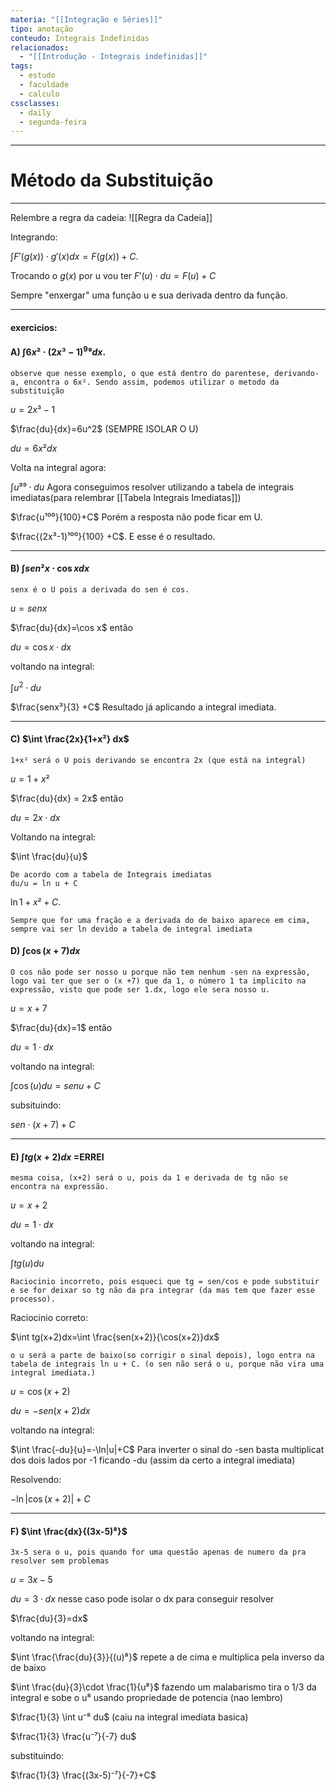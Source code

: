 ```yaml
---
materia: "[[Integração e Séries]]"
tipo: anotação
conteudo: Integrais Indefinidas
relacionados:
  - "[[Introdução - Integrais indefinidas]]"
tags:
  - estudo
  - faculdade
  - calculo
cssclasses:
  - daily
  - segunda-feira
---
```

---
# Método da Substituição
---

Relembre a regra da cadeia:
![[Regra da Cadeia]]

Integrando:

$\int F'(g(x))\cdot g'(x)dx=F(g(x))+C$.

Trocando o $g(x)$ por u vou ter $F'(u)\cdot du=F(u)+C$ 

Sempre "enxergar" uma função u e sua derivada dentro da função.

---

#### exercicios:

#### A) $\int 6x²\cdot(2x³-1)^9⁹dx$.

```
observe que nesse exemplo, o que está dentro do parentese, derivando-a, encontra o 6x². Sendo assim, podemos utilizar o metodo da substituição
```

$u=2x³-1$

$\frac{du}{dx}=6u^2$ (SEMPRE ISOLAR O U)

$du=6x²dx$

Volta na integral agora:

$\int u⁹⁹\cdot du$ Agora conseguimos resolver utilizando a tabela de integrais imediatas(para relembrar [[Tabela Integrais Imediatas]])

$\frac{u¹⁰⁰}{100}+C$  Porém a resposta não pode ficar em U.

$\frac{(2x³-1)¹⁰⁰}{100} +C$. E esse é o resultado.

---

#### B) $\int sen²x\cdot \cos x dx$

```
senx é o U pois a derivada do sen é cos.
```

$u=senx$

$\frac{du}{dx}=\cos x$ então

$du=\cos x\cdot dx$

voltando na integral:

$\int u^2\cdot du$ 

$\frac{senx³}{3} +C$ Resultado já aplicando a integral imediata.

---

#### C) $\int \frac{2x}{1+x²} dx$

```
1+x² será o U pois derivando se encontra 2x (que está na integral)
```

$u=1+x²$

$\frac{du}{dx} = 2x$ então

$du=2x\cdot dx$

Voltando na integral:

$\int \frac{du}{u}$

```Integral Imediata
De acordo com a tabela de Integrais imediatas
du/u = ln u + C
```

$\ln 1+x² +C$.

```DICA
Sempre que for uma fração e a derivada do de baixo aparece em cima, sempre vai ser ln devido a tabela de integral imediata
```

#### D) $\int \cos(x+7)dx$

```
O cos não pode ser nosso u porque não tem nenhum -sen na expressão, logo vai ter que ser o (x +7) que da 1, o número 1 ta implicito na expressão, visto que pode ser 1.dx, logo ele sera nosso u.
```

$u=x+7$

$\frac{du}{dx}=1$ então

$du=1\cdot dx$

voltando na integral:

$\int \cos(u)du=sen u+C$ 

subsituindo:

$sen\cdot (x+7) +C$ 

---

#### E) $\int tg(x+2)dx$ =ERREI

```
mesma coisa, (x+2) será o u, pois da 1 e derivada de tg não se encontra na expressão.
```

$u=x+2$

$du=1\cdot dx$

voltando na integral:

$\int tg(u)du$

```
Raciocinio incorreto, pois esqueci que tg = sen/cos e pode substituir e se for deixar so tg não da pra integrar (da mas tem que fazer esse processo).
```

Raciocinio correto:

$\int tg(x+2)dx=\int \frac{sen(x+2)}{\cos(x+2)}dx$

```
o u será a parte de baixo(so corrigir o sinal depois), logo entra na tabela de integrais ln u + C. (o sen não será o u, porque não vira uma integral imediata.)
```

$u=\cos(x+2)$

$du=-sen(x+2)dx$

voltando na integral:

$\int \frac{-du}{u}=-\ln|u|+C$ Para inverter o sinal do -sen basta multiplicat dos dois lados por -1 ficando -du (assim da certo a integral imediata)

Resolvendo:

$-\ln |\cos(x+2)| +C$

---

#### F) $\int \frac{dx}{(3x-5)⁸}$

```
3x-5 sera o u, pois quando for uma questão apenas de numero da pra resolver sem problemas
```

$u=3x-5$

$du=3\cdot dx$ nesse caso pode isolar o dx para conseguir resolver

$\frac{du}{3}=dx$

voltando na integral:

$\int \frac{\frac{du}{3}}{(u)⁸}$ repete a de cima e multiplica pela inverso da de baixo

$\int \frac{du}{3}\cdot \frac{1}{u⁸}$ fazendo um malabarismo tira o 1/3 da integral e sobe o u⁸ usando propriedade de potencia (nao lembro)

$\frac{1}{3} \int u⁻⁸ du$ (caiu na integral imediata basica)

$\frac{1}{3} \frac{u⁻⁷}{-7} du$

substituindo:

$\frac{1}{3} \frac{(3x-5)⁻⁷}{-7}+C$



